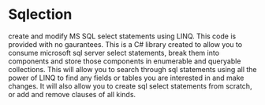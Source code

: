 # Sqlection
create and modify MS SQL select statements using LINQ.
This code is provided with no gaurantees.  This is a C# library created to allow you to consume microsoft sql server select statements, break them into components and store those components in enumerable and queryable collections.  This will allow you to search through sql statements using all the power of LINQ to find any fields or tables you are interested in and make changes.  It will also allow you to create sql select statements from scratch, or add and remove clauses of all kinds.  
